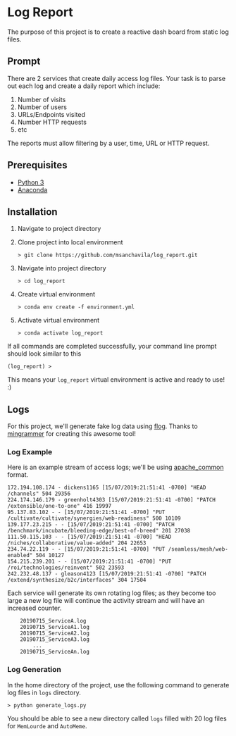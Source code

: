 # Log Report

The purpose of this project is to create a reactive dash board from static log files. 

## Prompt

There are 2 services that create daily access log files. Your task is to parse out each log and create a daily report which include:
1. Number of visits
2. Number of users
3. URLs/Endpoints visited
4. Number HTTP requests
5. etc

The reports must allow filtering by a user, time, URL or HTTP request.

## Prerequisites

* [Python 3](https://www.python.org/downloads/)
* [Anaconda](https://docs.anaconda.com/anaconda/install/windows/)

## Installation

1. Navigate to project directory
2. Clone project into local environment

    `> git clone https://github.com/msanchavila/log_report.git`

3. Navigate into project directory

    `> cd log_report`

4. Create virtual environment

    `> conda env create -f environment.yml`

5. Activate virtual environment

    `> conda activate log_report`

If all commands are completed successfully, your command line prompt should look similar to this

`(log_report) > `

This means your `log_report` virtual environment is active and ready to use! :)

## Logs

For this project, we'll generate fake log data using [flog](https://github.com/mingrammer/flog). Thanks to [mingrammer](https://github.com/mingrammer) for creating this awesome tool!

### Log Example

Here is an example stream of access logs; we'll be using [apache_common](https://httpd.apache.org/docs/1.3/logs.html) format. 

```
172.194.108.174 - dickens1165 [15/07/2019:21:51:41 -0700] "HEAD /channels" 504 29356
224.174.146.179 - greenholt4303 [15/07/2019:21:51:41 -0700] "PATCH /extensible/one-to-one" 416 19997
95.137.83.102 - - [15/07/2019:21:51:41 -0700] "PUT /cultivate/cultivate/synergies/web-readiness" 500 10109
139.177.23.215 - - [15/07/2019:21:51:41 -0700] "PATCH /benchmark/incubate/bleeding-edge/best-of-breed" 201 27038
111.50.115.103 - - [15/07/2019:21:51:41 -0700] "HEAD /niches/collaborative/value-added" 204 22653
234.74.22.119 - - [15/07/2019:21:51:41 -0700] "PUT /seamless/mesh/web-enabled" 504 10127
154.215.239.201 - - [15/07/2019:21:51:41 -0700] "PUT /roi/technologies/reinvent" 502 23593
242.232.48.137 - gleason4123 [15/07/2019:21:51:41 -0700] "PATCH /extend/synthesize/b2c/interfaces" 304 17504
```

Each service will generate its own rotating log files; as they become too large a new log file will continue the activity stream and will have an increased counter.

```
    20190715_ServiceA.log
    20190715_ServiceA1.log
    20190715_ServiceA2.log
    20190715_ServiceA3.log
        ...
    20190715_ServiceAn.log
```

### Log Generation

In the home directory of the project, use the following command to generate log files in `logs` directory.

`> python generate_logs.py`

You should be able to see a new directory called `logs` filled with 20 log files for `MemLourde` and `AutoMeme`.
